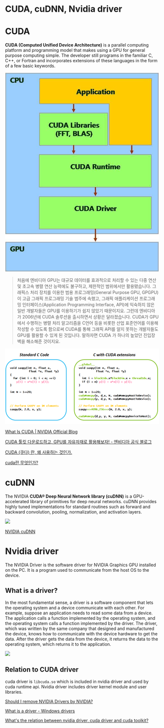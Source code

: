 # CUDA, cuDNN, Nvidia driver

# CUDA

**CUDA (Computed Unified Device Architecture)** is a parallel computing platform and programming model that makes using a GPU for general purpose computing simple. The developer still programs in the familiar C, C++, or Fortran and incorporates extensions of these languages in the form of a few basic keywords.

![](images/Untitled-833a39c3-3bf4-47ce-aa4d-e23ff82abb98.png)

> 처음에 엔비디아 GPU는 대규모 데이터를 효과적으로 처리할 수 있는 다중 연산 및 초고속 병렬 연산 능력에도 불구하고, 제한적인 범위에서만 활용됐습니다. 그래픽스 처리 장치를 이용한 범용 프로그래밍(General Purpose GPU, GPGPU)이 고급 그래픽 프로그래밍 기술 범주에 속했고, 그래픽 애플리케이션 프로그래밍 인터페이스(Application Programming Interface, API)에 익숙하지 않은 일반 개발자들은 GPU를 이용하기가 쉽지 않았기 때문이지요.
그런데 엔비디아가 2006년에 CUDA 솔루션을 출시하면서 상황은 달라졌습니다. CUDA가 GPU에서 수행하는 병렬 처리 알고리즘을 C언어 등을 비롯한 산업 표준언어를 이용해 작성할 수 있도록 함으로써 CUDA를 통해 그래픽 API를 알지 못하는 개발자들도 GPU를 활용할 수 있게 된 것입니다. 말하자면 CUDA 가 하나의 높았던 진입장벽을 해소해준 것이지요.

![](images/Untitled-b131da9a-dd49-4d24-a8ae-e8ad7f7e9bea.png)

[What Is CUDA | NVIDIA Official Blog](https://blogs.nvidia.com/blog/2012/09/10/what-is-cuda-2/)

[CUDA 툴킷 다운로드하고, GPU를 자유자재로 활용해보자! - 엔비디아 공식 블로그](https://blogs.nvidia.co.kr/2018/01/16/cuda-toolkit/)

[CUDA (쿠다) 란, 왜 사용하는 것인가.](https://kaen2891.tistory.com/20)

[cuda란 무엇인가?](https://cuda.tistory.com/entry/cuda%EB%9E%80-%EB%AC%B4%EC%97%87%EC%9D%B8%EA%B0%80)

# cuDNN

The NVIDIA **CUDA® Deep Neural Network library (cuDNN)** is a GPU-accelerated library of primitives for deep neural networks. cuDNN provides highly tuned implementations for standard routines such as forward and backward convolution, pooling, normalization, and activation layers.

![](Untitled-43ffaa35-b7f0-4e3b-aebd-09554af797b1.png)

[NVIDIA cuDNN](https://developer.nvidia.com/cudnn)

# Nvidia driver

The NVIDIA Driver is the software driver for NVIDIA Graphics GPU installed on the PC. It is a program used to communicate from the host OS to the device.

## What is a driver?

In the most fundamental sense, a driver is a software component that lets the operating system and a device communicate with each other. For example, suppose an application needs to read some data from a device. The application calls a function implemented by the operating system, and the operating system calls a function implemented by the driver. The driver, which was written by the same company that designed and manufactured the device, knows how to communicate with the device hardware to get the data. After the driver gets the data from the device, it returns the data to the operating system, which returns it to the application.

![](Untitled-33bd0bff-5d18-4d0e-869d-b827279f5a7e.png)

## Relation to CUDA driver

cuda driver is `libcuda.so` which is included in nvidia driver and used by cuda runtime api. Nvidia driver includes driver kernel module and user libraries.

[Should I remove NVIDIA Drivers by NVIDIA?](https://www.shouldiremoveit.com/NVIDIA-Drivers-7438-program.aspx)

[What is a driver - Windows drivers](https://docs.microsoft.com/en-us/windows-hardware/drivers/gettingstarted/what-is-a-driver-)

[What's the relation between nvidia driver, cuda driver and cuda toolkit?](https://stackoverflow.com/questions/45293580/whats-the-relation-between-nvidia-driver-cuda-driver-and-cuda-toolkit)